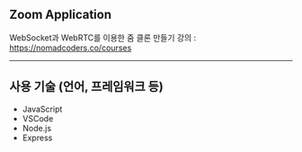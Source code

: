 ## Zoom Application

WebSocket과 WebRTC를 이용한 줌 클론 만들기 
강의 : https://nomadcoders.co/courses

***

## 사용 기술 (언어, 프레임워크 등)
- JavaScript
- VSCode
- Node.js
- Express
